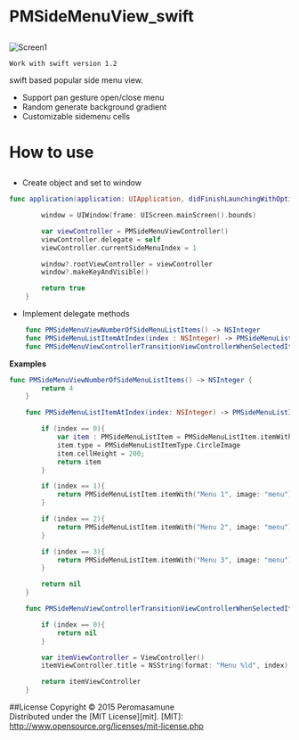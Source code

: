 # PMSideMenuView_swift

##  

![Screen1](https://github.com/peromasamune/PMSideMenuView/blob/master/screens/screen1.png?raw=true)

`Work with swift version 1.2`

swift based popular side menu view.  

- Support pan gesture open/close menu
- Random generate background gradient
- Customizable sidemenu cells

# How to use

##

- Create object and set to window

```swift
func application(application: UIApplication, didFinishLaunchingWithOptions launchOptions: [NSObject: AnyObject]?) -> Bool {

        window = UIWindow(frame: UIScreen.mainScreen().bounds)

        var viewController = PMSideMenuViewController()
        viewController.delegate = self
        viewController.currentSideMenuIndex = 1

        window?.rootViewController = viewController
        window?.makeKeyAndVisible()

        return true
    }
```

- Implement delegate methods

```swift
    func PMSideMenuViewNumberOfSideMenuListItems() -> NSInteger
    func PMSideMenuListItemAtIndex(index : NSInteger) -> PMSideMenuListItem?
    func PMSideMenuViewControllerTransitionViewControllerWhenSelectedItemAtIndex(viewController : PMSideMenuViewController, index : NSInteger) -> PMSideMenuBaseViewController?
```

__Examples__

```swift
func PMSideMenuViewNumberOfSideMenuListItems() -> NSInteger {
        return 4
    }

    func PMSideMenuListItemAtIndex(index: NSInteger) -> PMSideMenuListItem? {

        if (index == 0){
            var item : PMSideMenuListItem = PMSideMenuListItem.itemWith("PMSideMenuView", image: "icon.jpg")
            item.type = PMSideMenuListItemType.CircleImage
            item.cellHeight = 200;
            return item
        }

        if (index == 1){
            return PMSideMenuListItem.itemWith("Menu 1", image: "menu")
        }

        if (index == 2){
            return PMSideMenuListItem.itemWith("Menu 2", image: "menu")
        }

        if (index == 3){
            return PMSideMenuListItem.itemWith("Menu 3", image: "menu")
        }

        return nil
    }

    func PMSideMenuViewControllerTransitionViewControllerWhenSelectedItemAtIndex(viewController: PMSideMenuViewController, index: NSInteger) -> PMSideMenuBaseViewController? {

        if (index == 0){
            return nil
        }

        var itemViewController = ViewController()
        itemViewController.title = NSString(format: "Menu %ld", index)

        return itemViewController
    }
```

##License
Copyright &copy; 2015 Peromasamune  
Distributed under the [MIT License][mit].
[MIT]: http://www.opensource.org/licenses/mit-license.php 
